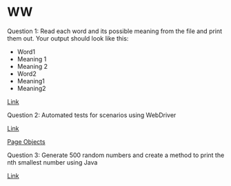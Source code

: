 # WW

Question 1: Read each word and its possible meaning from the file and print them out. Your output should look like this:
* Word1
* Meaning 1
* Meaning 2
* Word2
* Meaning1
* Meaning2

[Link](https://github.com/jyostna9999/WW/blob/master/src/main/java/com/ww/assessment/jyostna/com/questions/FileExists.java)

Question 2: Automated tests for scenarios using WebDriver

[Link](https://github.com/jyostna9999/WW/blob/master/src/test/java/com/ww/assessment/jyostna/com/questions/WebDriverTests.java)

[Page Objects](https://github.com/jyostna9999/WW/tree/master/src/test/java/pageObjects)

Question 3: Generate 500 random numbers and create a method to print the nth smallest number using Java

[Link](https://github.com/jyostna9999/WW/blob/master/src/main/java/com/ww/assessment/jyostna/com/questions/SmallestNumber.java)
